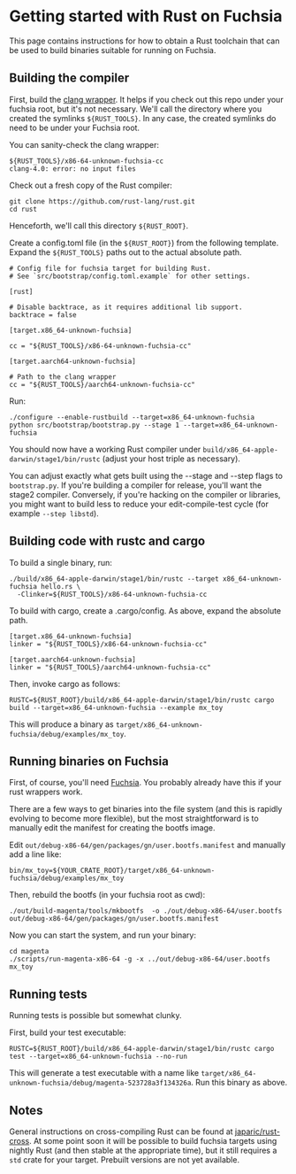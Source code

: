 Getting started with Rust on Fuchsia
====================================

This page contains instructions for how to obtain a Rust toolchain
that can be used to build binaries suitable for running on Fuchsia.

Building the compiler
---------------------

First, build the [clang wrapper](tools/). It helps if you check out this repo
under your fuchsia root, but it's not necessary. We'll call the directory
where you created the symlinks `${RUST_TOOLS}`. In any case, the created
symlinks do need to be under your Fuchsia root.

You can sanity-check the clang wrapper:

```
${RUST_TOOLS}/x86-64-unknown-fuchsia-cc 
clang-4.0: error: no input files
```

Check out a fresh copy of the Rust compiler:

```
git clone https://github.com/rust-lang/rust.git
cd rust
```

Henceforth, we'll call this directory `${RUST_ROOT}`.

Create a config.toml file (in the `${RUST_ROOT}`) from the following template.
Expand the `${RUST_TOOLS}` paths out to the actual absolute path.

```
# Config file for fuchsia target for building Rust.
# See `src/bootstrap/config.toml.example` for other settings.

[rust]

# Disable backtrace, as it requires additional lib support.
backtrace = false

[target.x86_64-unknown-fuchsia]

cc = "${RUST_TOOLS}/x86-64-unknown-fuchsia-cc"

[target.aarch64-unknown-fuchsia]

# Path to the clang wrapper
cc = "${RUST_TOOLS}/aarch64-unknown-fuchsia-cc"
```

Run:

```
./configure --enable-rustbuild --target=x86_64-unknown-fuchsia
python src/bootstrap/bootstrap.py --stage 1 --target=x86_64-unknown-fuchsia
```

You should now have a working Rust compiler under `build/x86_64-apple-darwin/stage1/bin/rustc`
(adjust your host triple as necessary).

You can adjust exactly what gets built using the --stage and --step flags to `bootstrap.py`.
If you're building a compiler for release, you'll want the stage2 compiler. Conversely,
if you're hacking on the compiler or libraries, you might want to build less to reduce
your edit-compile-test cycle (for example `--step libstd`).

Building code with rustc and cargo
----------------------------------

To build a single binary, run:

```
./build/x86_64-apple-darwin/stage1/bin/rustc --target x86_64-unknown-fuchsia hello.rs \
  -Clinker=${RUST_TOOLS}/x86-64-unknown-fuchsia-cc
```

To build with cargo, create a .cargo/config. As above, expand the absolute path.

```
[target.x86_64-unknown-fuchsia]
linker = "${RUST_TOOLS}/x86-64-unknown-fuchsia-cc"

[target.aarch64-unknown-fuchsia]
linker = "${RUST_TOOLS}/aarch64-unknown-fuchsia-cc"
```

Then, invoke cargo as follows:

```
RUSTC=${RUST_ROOT}/build/x86_64-apple-darwin/stage1/bin/rustc cargo build --target=x86_64-unknown-fuchsia --example mx_toy
```

This will produce a binary as `target/x86_64-unknown-fuchsia/debug/examples/mx_toy`.

Running binaries on Fuchsia
---------------------------

First, of course, you'll need [Fuchsia](https://fuchsia.googlesource.com/fuchsia/).
You probably already have this if your rust wrappers work.

There are a few ways to get binaries into the file system (and this is rapidly
evolving to become more flexible), but the most straightforward is to manually
edit the manifest for creating the bootfs image.

Edit `out/debug-x86-64/gen/packages/gn/user.bootfs.manifest` and manually add a line like:

```
bin/mx_toy=${YOUR_CRATE_ROOT}/target/x86_64-unknown-fuchsia/debug/examples/mx_toy
```

Then, rebuild the bootfs (in your fuchsia root as cwd):

```
./out/build-magenta/tools/mkbootfs  -o ./out/debug-x86-64/user.bootfs out/debug-x86-64/gen/packages/gn/user.bootfs.manifest
```

Now you can start the system, and run your binary:

```
cd magenta
./scripts/run-magenta-x86-64 -g -x ../out/debug-x86-64/user.bootfs
mx_toy
```

Running tests
-------------

Running tests is possible but somewhat clunky.

First, build your test executable:

```
RUSTC=${RUST_ROOT}/build/x86_64-apple-darwin/stage1/bin/rustc cargo test --target=x86_64-unknown-fuchsia --no-run
```

This will generate a test executable with a name like
`target/x86_64-unknown-fuchsia/debug/magenta-523728a3f134326a`. Run this
binary as above.

Notes
-----

General instructions on cross-compiling Rust can be found at
[japaric/rust-cross](https://github.com/japaric/rust-cross). At some point soon
it will be possible to build fuchsia targets using nightly Rust (and then stable
at the appropriate time), but it still requires a `std` crate for your target.
Prebuilt versions are not yet available.

